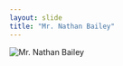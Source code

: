 ```yaml
---
layout: slide
title: "Mr. Nathan Bailey"
---
```


![Mr. Nathan Bailey](https://c1.tribebytes.com/u0/images/profilepic.jpeg)
